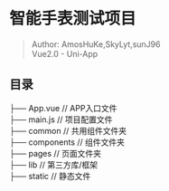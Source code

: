 # 智能手表测试项目

> Author: AmosHuKe,SkyLyt,sunJ96  
> Vue2.0 - Uni-App  

## 目录  

├── App.vue  // APP入口文件  
├── main.js  // 项目配置文件  
├── common  // 共用组件文件夹  
├── components  // 组件文件夹  
├── pages  // 页面文件夹  
├── lib  // 第三方库/框架  
├── static  // 静态文件  
